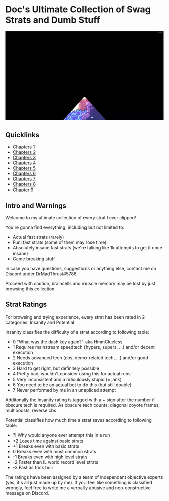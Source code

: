 # Doc's Ultimate Collection of Swag Strats and Dumb Stuff

![gif](https://github.com/DrMadThrust/docs-swag-collection/blob/main/vids/7A-4-000.webp)

## Quicklinks

- [Chapters 1](https://github.com/DrMadThrust/docs-swag-collection/blob/main/files/chapters-1.md)
- [Chapters 2](https://github.com/DrMadThrust/docs-swag-collection/blob/main/files/chapters-2.md)
- [Chapters 3](https://github.com/DrMadThrust/docs-swag-collection/blob/main/files/chapters-3.md)
- [Chapters 4](https://github.com/DrMadThrust/docs-swag-collection/blob/main/files/chapters-4.md)
- [Chapters 5](https://github.com/DrMadThrust/docs-swag-collection/blob/main/files/chapters-5.md)
- [Chapters 6](https://github.com/DrMadThrust/docs-swag-collection/blob/main/files/chapters-6.md)
- [Chapters 7](https://github.com/DrMadThrust/docs-swag-collection/blob/main/files/chapters-7.md)
- [Chapters 8](https://github.com/DrMadThrust/docs-swag-collection/blob/main/files/chapters-8.md)
- [Chapter 9](https://github.com/DrMadThrust/docs-swag-collection/blob/main/files/chapter-9.md)

## Intro and Warnings

Welcome to my ultimate collection of every strat I ever clipped!

You're gonna find everything, including but not limited to:
 - Actual fast strats (rarely)
 - Funi fast strats (some of them may lose time)
 - Absolutely insane fast strats (we're talking like 1k attempts to get it once insane)
 - Game breaking stuff

In case you have questions, suggestions or anything else, contact me on Discord under DrMadThrust#5786.

Proceed with caution, braincells and muscle memory may be lost by just browsing this collection.

## Strat Ratings

For browsing and trying experience, every strat has been rated in 2 categories: Insanity and Potential

Insanity classifies the difficulty of a strat according to following table:
- 0 "What was the dash key again?" aka HmmClueless
- 1 Requires mainstream speedtech (hypers, supers, ...) and/or decent execution
- 2 Needs advanced tech (cbs, demo-related tech, ...) and/or good execution
- 3 Hard to get right, but definitely possible
- 4 Pretty bad, wouldn't consider using this for actual runs
- 5 Very inconsistent and a ridiculously stupid (= jank)
- 6 You need to be an actual bot to do this (but still doable)
- 7 Never performed by me in an unspliced attempt

Additonally the Insanity rating is tagged with a + sign after the number if obscure tech is required.
As obscure tech counts: diagonal coyote frames, multiboosts, reverse cbs

Potential classifies how much time a strat saves according to following table:
- ?! Why would anyone ever attempt this in a run
- +2 Loses time against basic strats
- +1 Breaks even with basic strats
- 0 Breaks even with most common strats
- -1 Breaks even with high level strats
- -2 Faster than IL world record level strats
- -3 Fast as frick boii

The ratings have been assigned by a team of independent objective experts (yes, it's all just made up by me).
If you feel like something is classified wrongly, feel free to write me a verbally abusive and non-constructive message on Discord.
